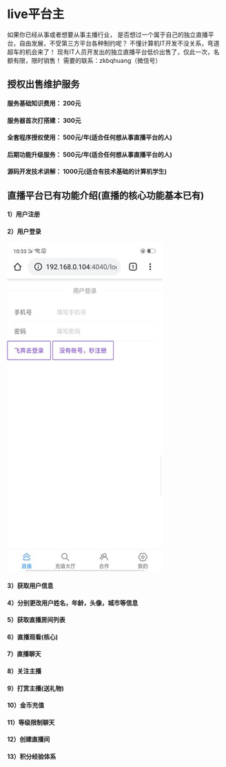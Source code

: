 # live平台主

如果你已经从事或者想要从事主播行业，
是否想过一个属于自己的独立直播平台，自由发展，不受第三方平台各种制约呢？
不懂计算机IT开发不没关系，弯道超车的机会来了！
现有IT人员开发出的独立直播平台低价出售了，仅此一次，名额有限，限时销售！
需要的联系：zkbqhuang（微信号）


## 授权出售维护服务

#### 服务基础知识费用： 200元
#### 服务器首次打搭建： 300元
#### 全套程序授权使用： 500元/年(适合任何想从事直播平台的人)
#### 后期功能升级服务： 500元/年(适合任何想从事直播平台的人)
#### 源码开发技术讲解： 1000元(适合有技术基础的计算机学生)

## 直播平台已有功能介绍(直播的核心功能基本已有)

#### 1）用户注册



#### 2）用户登录

![avatar](https://github.com/zkbqhuang/live/blob/main/img/live2.jpg)

#### 3）获取用户信息
#### 4）分别更改用户姓名，年龄，头像，城市等信息
#### 5）获取直播房间列表
#### 6）直播观看(核心)
#### 7）直播聊天
#### 8）关注主播
#### 9）打赏主播(送礼物)
#### 10）金币充值
#### 11）等级限制聊天
#### 12）创建直播间
#### 13）积分经验体系
